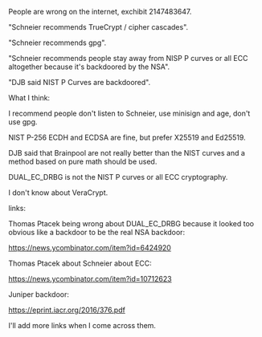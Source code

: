 People are wrong on the internet, exchibit 2147483647.

"Schneier recommends TrueCrypt / cipher cascades".

"Schneier recommends gpg".

"Schneier recommends people stay away from NISP P curves or all ECC altogether because it's backdoored by the NSA".

"DJB said NIST P Curves are backdoored".

What I think:

I recommend people don't listen to Schneier, use minisign and age, don't use gpg.

NIST P-256 ECDH and ECDSA are fine, but prefer X25519 and Ed25519.

DJB said that Brainpool are not really better than the NIST curves and a method based on pure math should be used.

DUAL_EC_DRBG is not the NIST P curves or all ECC cryptography.

I don't know about VeraCrypt.

links:

Thomas Ptacek being wrong about DUAL_EC_DRBG because it looked too obvious like a backdoor to be the real NSA backdoor:

https://news.ycombinator.com/item?id=6424920

Thomas Ptacek about Schneier about ECC:

https://news.ycombinator.com/item?id=10712623

Juniper backdoor:

https://eprint.iacr.org/2016/376.pdf

I'll add more links when I come across them.
